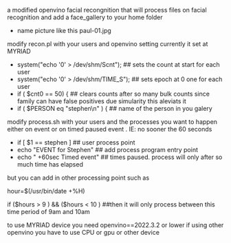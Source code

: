 a modified openvino facial recongnition that will process files   on facial recognition and add a face_gallery to your home folder
 - name picture like this paul-01.jpg
   
 modify   recon.pl   with your users and  openvino setting   currently it set at MYRIAD
 
  - system("echo '0' > /dev/shm/Scnt");  ## sets the count at start for each user
  - system("echo '0' > /dev/shm/TIME_S"); ## sets epoch at 0 one for each user
  - if ( $cnt0 == 50) {  ## clears counts  after so many bulk counts  since family can have false positives due simularity this aleviats it
  - if ( $PERSON eq "stephen\n" ) {  ## name of the person in you galery

 modify process.sh with your users and the processes you want to happen  either on event or on timed paused event . IE: no sooner the 60 seconds
  - if [ $1 == stephen ]  ## user process point
  - echo "EVENT for Stephen"  ##  add process program  entry point
  - echo "  +60sec Timed event"  ##  times paused. process will only after so much time has elapsed

 but you can add in other processing point  such as 
 
 hour=$(/usr/bin/date +%H)
 
 if ($hours > 9 )  && ($hours < 10 )  ##then it will only process  between this time period of 9am and 10am

 to use MYRIAD device you need openvino==2022.3.2  or lower  if using 
  other openvino  you have to use CPU or gpu or other device 
